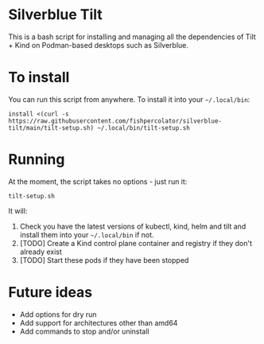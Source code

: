 # Silverblue Tilt

This is a bash script for installing and managing all the dependencies of Tilt + Kind on Podman-based desktops such as Silverblue.

# To install

You can run this script from anywhere. To install it into your `~/.local/bin`:

```
install <(curl -s https://raw.githubusercontent.com/fishpercolator/silverblue-tilt/main/tilt-setup.sh) ~/.local/bin/tilt-setup.sh
```

# Running

At the moment, the script takes no options - just run it:

```
tilt-setup.sh
```

It will:

1. Check you have the latest versions of kubectl, kind, helm and tilt and install them into your `~/.local/bin` if not.
2. [TODO] Create a Kind control plane container and registry if they don't already exist
3. [TODO] Start these pods if they have been stopped

# Future ideas

* Add options for dry run
* Add support for architectures other than amd64
* Add commands to stop and/or uninstall
